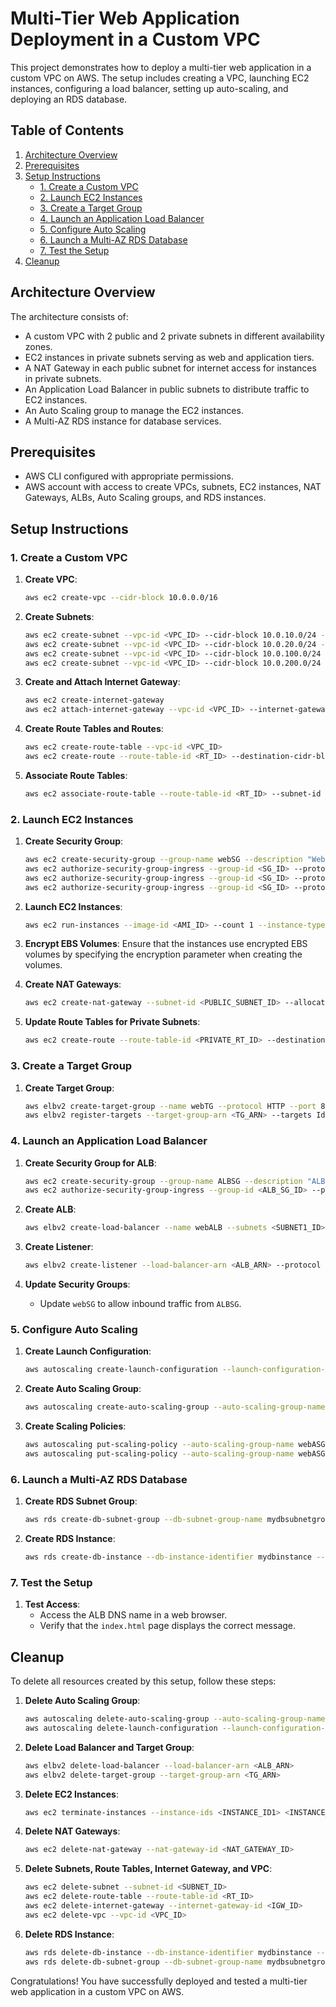 # Multi-Tier Web Application Deployment in a Custom VPC

This project demonstrates how to deploy a multi-tier web application in a custom VPC on AWS. The setup includes creating a VPC, launching EC2 instances, configuring a load balancer, setting up auto-scaling, and deploying an RDS database.

## Table of Contents

1. [Architecture Overview](#architecture-overview)
2. [Prerequisites](#prerequisites)
3. [Setup Instructions](#setup-instructions)
    - [1. Create a Custom VPC](#1-create-a-custom-vpc)
    - [2. Launch EC2 Instances](#2-launch-ec2-instances)
    - [3. Create a Target Group](#3-create-a-target-group)
    - [4. Launch an Application Load Balancer](#4-launch-an-application-load-balancer)
    - [5. Configure Auto Scaling](#5-configure-auto-scaling)
    - [6. Launch a Multi-AZ RDS Database](#6-launch-a-multi-az-rds-database)
    - [7. Test the Setup](#7-test-the-setup)
4. [Cleanup](#cleanup)

## Architecture Overview

The architecture consists of:
- A custom VPC with 2 public and 2 private subnets in different availability zones.
- EC2 instances in private subnets serving as web and application tiers.
- A NAT Gateway in each public subnet for internet access for instances in private subnets.
- An Application Load Balancer in public subnets to distribute traffic to EC2 instances.
- An Auto Scaling group to manage the EC2 instances.
- A Multi-AZ RDS instance for database services.

## Prerequisites

- AWS CLI configured with appropriate permissions.
- AWS account with access to create VPCs, subnets, EC2 instances, NAT Gateways, ALBs, Auto Scaling groups, and RDS instances.

## Setup Instructions

### 1. Create a Custom VPC

1. **Create VPC**:
    ```sh
    aws ec2 create-vpc --cidr-block 10.0.0.0/16
    ```

2. **Create Subnets**:
    ```sh
    aws ec2 create-subnet --vpc-id <VPC_ID> --cidr-block 10.0.10.0/24 --availability-zone us-east-1a
    aws ec2 create-subnet --vpc-id <VPC_ID> --cidr-block 10.0.20.0/24 --availability-zone us-east-1b
    aws ec2 create-subnet --vpc-id <VPC_ID> --cidr-block 10.0.100.0/24 --availability-zone us-east-1a
    aws ec2 create-subnet --vpc-id <VPC_ID> --cidr-block 10.0.200.0/24 --availability-zone us-east-1b
    ```

3. **Create and Attach Internet Gateway**:
    ```sh
    aws ec2 create-internet-gateway
    aws ec2 attach-internet-gateway --vpc-id <VPC_ID> --internet-gateway-id <IGW_ID>
    ```

4. **Create Route Tables and Routes**:
    ```sh
    aws ec2 create-route-table --vpc-id <VPC_ID>
    aws ec2 create-route --route-table-id <RT_ID> --destination-cidr-block 0.0.0.0/0 --gateway-id <IGW_ID>
    ```

5. **Associate Route Tables**:
    ```sh
    aws ec2 associate-route-table --route-table-id <RT_ID> --subnet-id <PUBLIC_SUBNET_ID>
    ```

### 2. Launch EC2 Instances

1. **Create Security Group**:
    ```sh
    aws ec2 create-security-group --group-name webSG --description "Web Security Group" --vpc-id <VPC_ID>
    aws ec2 authorize-security-group-ingress --group-id <SG_ID> --protocol tcp --port 22 --cidr 0.0.0.0/0
    aws ec2 authorize-security-group-ingress --group-id <SG_ID> --protocol tcp --port 80 --cidr 0.0.0.0/0
    aws ec2 authorize-security-group-ingress --group-id <SG_ID> --protocol tcp --port 443 --cidr 0.0.0.0/0
    ```

2. **Launch EC2 Instances**:
    ```sh
    aws ec2 run-instances --image-id <AMI_ID> --count 1 --instance-type t2.micro --key-name <KEY_PAIR_NAME> --security-group-ids <SG_ID> --subnet-id <PRIVATE_SUBNET_ID> --user-data file://userdata.sh
    ```

3. **Encrypt EBS Volumes**:
   Ensure that the instances use encrypted EBS volumes by specifying the encryption parameter when creating the volumes.

4. **Create NAT Gateways**:
    ```sh
    aws ec2 create-nat-gateway --subnet-id <PUBLIC_SUBNET_ID> --allocation-id <EIP_ALLOC_ID>
    ```

5. **Update Route Tables for Private Subnets**:
    ```sh
    aws ec2 create-route --route-table-id <PRIVATE_RT_ID> --destination-cidr-block 0.0.0.0/0 --nat-gateway-id <NAT_GATEWAY_ID>
    ```

### 3. Create a Target Group

1. **Create Target Group**:
    ```sh
    aws elbv2 create-target-group --name webTG --protocol HTTP --port 80 --vpc-id <VPC_ID>
    aws elbv2 register-targets --target-group-arn <TG_ARN> --targets Id=<INSTANCE_ID1> Id=<INSTANCE_ID2>
    ```

### 4. Launch an Application Load Balancer

1. **Create Security Group for ALB**:
    ```sh
    aws ec2 create-security-group --group-name ALBSG --description "ALB Security Group" --vpc-id <VPC_ID>
    aws ec2 authorize-security-group-ingress --group-id <ALB_SG_ID> --protocol tcp --port 80 --cidr 0.0.0.0/0
    ```

2. **Create ALB**:
    ```sh
    aws elbv2 create-load-balancer --name webALB --subnets <SUBNET1_ID> <SUBNET2_ID> --security-groups <ALB_SG_ID>
    ```

3. **Create Listener**:
    ```sh
    aws elbv2 create-listener --load-balancer-arn <ALB_ARN> --protocol HTTP --port 80 --default-actions Type=forward,TargetGroupArn=<TG_ARN>
    ```

4. **Update Security Groups**:
    - Update `webSG` to allow inbound traffic from `ALBSG`.

### 5. Configure Auto Scaling

1. **Create Launch Configuration**:
    ```sh
    aws autoscaling create-launch-configuration --launch-configuration-name webLC --image-id <AMI_ID> --instance-type t2.micro --key-name <KEY_PAIR_NAME> --security-groups <SG_ID> --user-data file://userdata.sh
    ```

2. **Create Auto Scaling Group**:
    ```sh
    aws autoscaling create-auto-scaling-group --auto-scaling-group-name webASG --launch-configuration-name webLC --min-size 1 --max-size 4 --desired-capacity 2 --vpc-zone-identifier <SUBNET1_ID>,<SUBNET2_ID> --target-group-arns <TG_ARN>
    ```

3. **Create Scaling Policies**:
    ```sh
    aws autoscaling put-scaling-policy --auto-scaling-group-name webASG --policy-name ScaleUp --scaling-adjustment 1 --adjustment-type ChangeInCapacity
    aws autoscaling put-scaling-policy --auto-scaling-group-name webASG --policy-name ScaleDown --scaling-adjustment -1 --adjustment-type ChangeInCapacity
    ```

### 6. Launch a Multi-AZ RDS Database

1. **Create RDS Subnet Group**:
    ```sh
    aws rds create-db-subnet-group --db-subnet-group-name mydbsubnetgroup --subnet-ids <PRIVATE_SUBNET1_ID> <PRIVATE_SUBNET2_ID>
    ```

2. **Create RDS Instance**:
    ```sh
    aws rds create-db-instance --db-instance-identifier mydbinstance --db-subnet-group mydbsubnetgroup --allocated-storage 20 --db-instance-class db.t2.micro --engine mysql --master-username admin --master-user-password password --vpc-security-group-ids <SG_ID> --multi-az
    ```

### 7. Test the Setup

1. **Test Access**:
    - Access the ALB DNS name in a web browser.
    - Verify that the `index.html` page displays the correct message.

## Cleanup

To delete all resources created by this setup, follow these steps:

1. **Delete Auto Scaling Group**:
    ```sh
    aws autoscaling delete-auto-scaling-group --auto-scaling-group-name webASG --force-delete
    aws autoscaling delete-launch-configuration --launch-configuration-name webLC
    ```

2. **Delete Load Balancer and Target Group**:
    ```sh
    aws elbv2 delete-load-balancer --load-balancer-arn <ALB_ARN>
    aws elbv2 delete-target-group --target-group-arn <TG_ARN>
    ```

3. **Delete EC2 Instances**:
    ```sh
    aws ec2 terminate-instances --instance-ids <INSTANCE_ID1> <INSTANCE_ID2>
    ```

4. **Delete NAT Gateways**:
    ```sh
    aws ec2 delete-nat-gateway --nat-gateway-id <NAT_GATEWAY_ID>
    ```

5. **Delete Subnets, Route Tables, Internet Gateway, and VPC**:
    ```sh
    aws ec2 delete-subnet --subnet-id <SUBNET_ID>
    aws ec2 delete-route-table --route-table-id <RT_ID>
    aws ec2 delete-internet-gateway --internet-gateway-id <IGW_ID>
    aws ec2 delete-vpc --vpc-id <VPC_ID>
    ```

6. **Delete RDS Instance**:
    ```sh
    aws rds delete-db-instance --db-instance-identifier mydbinstance --skip-final-snapshot
    aws rds delete-db-subnet-group --db-subnet-group-name mydbsubnetgroup
    ```

Congratulations! You have successfully deployed and tested a multi-tier web application in a custom VPC on AWS.
